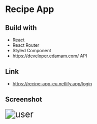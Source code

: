 # Recipe App

## Build with

- React
- React Router
- Styled Component
- https://developer.edamam.com/ API

## Link
- https://recipe-app-eu.netlify.app/login

## Screenshot

<img src="src/assets/recipe-app-gif.gif" alt="user" style="zoom: 200%;" />
